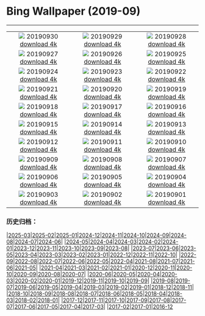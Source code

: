 # Bing Wallpaper (2019-09)
**************
| | | |
| :----: | :----: | :----: |
| ![](https://www.bing.com/th?id=OHR.DaxingPKX_EN-US3995932442_1920x1080.jpg) 20190930 [download 4k](https://www.bing.com/th?id=OHR.DaxingPKX_EN-US3995932442_UHD.jpg) | ![](https://www.bing.com/th?id=OHR.ClavijoLandscape_EN-US3832864269_1920x1080.jpg) 20190929 [download 4k](https://www.bing.com/th?id=OHR.ClavijoLandscape_EN-US3832864269_UHD.jpg) | ![](https://www.bing.com/th?id=OHR.HockingHills_EN-US3752812867_1920x1080.jpg) 20190928 [download 4k](https://www.bing.com/th?id=OHR.HockingHills_EN-US3752812867_UHD.jpg) |
| ![](https://www.bing.com/th?id=OHR.NankoweapGranaries_EN-US3648853544_1920x1080.jpg) 20190927 [download 4k](https://www.bing.com/th?id=OHR.NankoweapGranaries_EN-US3648853544_UHD.jpg) | ![](https://www.bing.com/th?id=OHR.KelpKeepers_EN-US5470053461_1920x1080.jpg) 20190926 [download 4k](https://www.bing.com/th?id=OHR.KelpKeepers_EN-US5470053461_UHD.jpg) | ![](https://www.bing.com/th?id=OHR.LofotenSurfing_EN-US2786067859_1920x1080.jpg) 20190925 [download 4k](https://www.bing.com/th?id=OHR.LofotenSurfing_EN-US2786067859_UHD.jpg) |
| ![](https://www.bing.com/th?id=OHR.UgandaGorilla_EN-US2620785147_1920x1080.jpg) 20190924 [download 4k](https://www.bing.com/th?id=OHR.UgandaGorilla_EN-US2620785147_UHD.jpg) | ![](https://www.bing.com/th?id=OHR.FeatherSerpent_EN-US2734435636_1920x1080.jpg) 20190923 [download 4k](https://www.bing.com/th?id=OHR.FeatherSerpent_EN-US2734435636_UHD.jpg) | ![](https://www.bing.com/th?id=OHR.LaMerceFireworks_EN-US2460264880_1920x1080.jpg) 20190922 [download 4k](https://www.bing.com/th?id=OHR.LaMerceFireworks_EN-US2460264880_UHD.jpg) |
| ![](https://www.bing.com/th?id=OHR.WallofPeace_EN-US2369061516_1920x1080.jpg) 20190921 [download 4k](https://www.bing.com/th?id=OHR.WallofPeace_EN-US2369061516_UHD.jpg) | ![](https://www.bing.com/th?id=OHR.ThePando_EN-US1263045290_1920x1080.jpg) 20190920 [download 4k](https://www.bing.com/th?id=OHR.ThePando_EN-US1263045290_UHD.jpg) | ![](https://www.bing.com/th?id=OHR.CommonLoon_EN-US1124304576_1920x1080.jpg) 20190919 [download 4k](https://www.bing.com/th?id=OHR.CommonLoon_EN-US1124304576_UHD.jpg) |
| ![](https://www.bing.com/th?id=OHR.Villarrica_EN-US0968684000_1920x1080.jpg) 20190918 [download 4k](https://www.bing.com/th?id=OHR.Villarrica_EN-US0968684000_UHD.jpg) | ![](https://www.bing.com/th?id=OHR.LibertyDetail_EN-US8653321844_1920x1080.jpg) 20190917 [download 4k](https://www.bing.com/th?id=OHR.LibertyDetail_EN-US8653321844_UHD.jpg) | ![](https://www.bing.com/th?id=OHR.MushroomMonth_EN-US8427258585_1920x1080.jpg) 20190916 [download 4k](https://www.bing.com/th?id=OHR.MushroomMonth_EN-US8427258585_UHD.jpg) |
| ![](https://www.bing.com/th?id=OHR.TheVochol_EN-US8201280174_1920x1080.jpg) 20190915 [download 4k](https://www.bing.com/th?id=OHR.TheVochol_EN-US8201280174_UHD.jpg) | ![](https://www.bing.com/th?id=OHR.ToothWalkingSeahorse_EN-US8055541483_1920x1080.jpg) 20190914 [download 4k](https://www.bing.com/th?id=OHR.ToothWalkingSeahorse_EN-US8055541483_UHD.jpg) | ![](https://www.bing.com/th?id=OHR.DroneGlobe_EN-US8460462558_1920x1080.jpg) 20190913 [download 4k](https://www.bing.com/th?id=OHR.DroneGlobe_EN-US8460462558_UHD.jpg) |
| ![](https://www.bing.com/th?id=OHR.MilkyWayCanyonlands_EN-US8182491072_1920x1080.jpg) 20190912 [download 4k](https://www.bing.com/th?id=OHR.MilkyWayCanyonlands_EN-US8182491072_UHD.jpg) | ![](https://www.bing.com/th?id=OHR.TowerofVoices_EN-US2297032194_1920x1080.jpg) 20190911 [download 4k](https://www.bing.com/th?id=OHR.TowerofVoices_EN-US2297032194_UHD.jpg) | ![](https://www.bing.com/th?id=OHR.TsavoGerenuk_EN-US8038094057_1920x1080.jpg) 20190910 [download 4k](https://www.bing.com/th?id=OHR.TsavoGerenuk_EN-US8038094057_UHD.jpg) |
| ![](https://www.bing.com/th?id=OHR.ArroyoGrande_EN-US7955557721_1920x1080.jpg) 20190909 [download 4k](https://www.bing.com/th?id=OHR.ArroyoGrande_EN-US7955557721_UHD.jpg) | ![](https://www.bing.com/th?id=OHR.SouthernYellow_EN-US7866720084_1920x1080.jpg) 20190908 [download 4k](https://www.bing.com/th?id=OHR.SouthernYellow_EN-US7866720084_UHD.jpg) | ![](https://www.bing.com/th?id=OHR.MountFanjing_EN-US7796798477_1920x1080.jpg) 20190907 [download 4k](https://www.bing.com/th?id=OHR.MountFanjing_EN-US7796798477_UHD.jpg) |
| ![](https://www.bing.com/th?id=OHR.ElMorro_EN-US7724975036_1920x1080.jpg) 20190906 [download 4k](https://www.bing.com/th?id=OHR.ElMorro_EN-US7724975036_UHD.jpg) | ![](https://www.bing.com/th?id=OHR.Tegallalang_EN-US7639545042_1920x1080.jpg) 20190905 [download 4k](https://www.bing.com/th?id=OHR.Tegallalang_EN-US7639545042_UHD.jpg) | ![](https://www.bing.com/th?id=OHR.Vessel_EN-US7566786118_1920x1080.jpg) 20190904 [download 4k](https://www.bing.com/th?id=OHR.Vessel_EN-US7566786118_UHD.jpg) |
| ![](https://www.bing.com/th?id=OHR.GuaitaTower_EN-US7498727693_1920x1080.jpg) 20190903 [download 4k](https://www.bing.com/th?id=OHR.GuaitaTower_EN-US7498727693_UHD.jpg) | ![](https://www.bing.com/th?id=OHR.DetroitIndustryMural_EN-US7421430527_1920x1080.jpg) 20190902 [download 4k](https://www.bing.com/th?id=OHR.DetroitIndustryMural_EN-US7421430527_UHD.jpg) | ![](https://www.bing.com/th?id=OHR.Castelbouc_EN-US7345047986_1920x1080.jpg) 20190901 [download 4k](https://www.bing.com/th?id=OHR.Castelbouc_EN-US7345047986_UHD.jpg) |

### 历史归档：

|[2025-03](bing/2025-03/2025-03.md)|[2025-02](bing/2025-02/2025-02.md)|[2025-01](bing/2025-01/2025-01.md)|[2024-12](bing/2024-12/2024-12.md)|[2024-11](bing/2024-11/2024-11.md)|[2024-10](bing/2024-10/2024-10.md)|[2024-09](bing/2024-09/2024-09.md)|[2024-08](bing/2024-08/2024-08.md)|[2024-07](bing/2024-07/2024-07.md)|[2024-06](bing/2024-06/2024-06.md)|
|[2024-05](bing/2024-05/2024-05.md)|[2024-04](bing/2024-04/2024-04.md)|[2024-03](bing/2024-03/2024-03.md)|[2024-02](bing/2024-02/2024-02.md)|[2024-01](bing/2024-01/2024-01.md)|[2023-12](bing/2023-12/2023-12.md)|[2023-11](bing/2023-11/2023-11.md)|[2023-10](bing/2023-10/2023-10.md)|[2023-09](bing/2023-09/2023-09.md)|[2023-08](bing/2023-08/2023-08.md)|
|[2023-07](bing/2023-07/2023-07.md)|[2023-06](bing/2023-06/2023-06.md)|[2023-05](bing/2023-05/2023-05.md)|[2023-04](bing/2023-04/2023-04.md)|[2023-03](bing/2023-03/2023-03.md)|[2023-02](bing/2023-02/2023-02.md)|[2023-01](bing/2023-01/2023-01.md)|[2022-12](bing/2022-12/2022-12.md)|[2022-11](bing/2022-11/2022-11.md)|[2022-10](bing/2022-10/2022-10.md)|
|[2022-09](bing/2022-09/2022-09.md)|[2022-08](bing/2022-08/2022-08.md)|[2022-07](bing/2022-07/2022-07.md)|[2022-06](bing/2022-06/2022-06.md)|[2022-05](bing/2022-05/2022-05.md)|[2022-04](bing/2022-04/2022-04.md)|[2021-08](bing/2021-08/2021-08.md)|[2021-07](bing/2021-07/2021-07.md)|[2021-06](bing/2021-06/2021-06.md)|[2021-05](bing/2021-05/2021-05.md)|
|[2021-04](bing/2021-04/2021-04.md)|[2021-03](bing/2021-03/2021-03.md)|[2021-02](bing/2021-02/2021-02.md)|[2021-01](bing/2021-01/2021-01.md)|[2020-12](bing/2020-12/2020-12.md)|[2020-11](bing/2020-11/2020-11.md)|[2020-10](bing/2020-10/2020-10.md)|[2020-09](bing/2020-09/2020-09.md)|[2020-08](bing/2020-08/2020-08.md)|[2020-07](bing/2020-07/2020-07.md)|
|[2020-06](bing/2020-06/2020-06.md)|[2020-05](bing/2020-05/2020-05.md)|[2020-04](bing/2020-04/2020-04.md)|[2020-03](bing/2020-03/2020-03.md)|[2020-02](bing/2020-02/2020-02.md)|[2020-01](bing/2020-01/2020-01.md)|[2019-12](bing/2019-12/2019-12.md)|[2019-11](bing/2019-11/2019-11.md)|[2019-10](bing/2019-10/2019-10.md)|[2019-09](bing/2019-09/2019-09.md)|
|[2019-08](bing/2019-08/2019-08.md)|[2019-07](bing/2019-07/2019-07.md)|[2019-06](bing/2019-06/2019-06.md)|[2019-05](bing/2019-05/2019-05.md)|[2019-04](bing/2019-04/2019-04.md)|[2019-03](bing/2019-03/2019-03.md)|[2019-02](bing/2019-02/2019-02.md)|[2019-01](bing/2019-01/2019-01.md)|[2018-12](bing/2018-12/2018-12.md)|[2018-11](bing/2018-11/2018-11.md)|
|[2018-10](bing/2018-10/2018-10.md)|[2018-09](bing/2018-09/2018-09.md)|[2018-08](bing/2018-08/2018-08.md)|[2018-07](bing/2018-07/2018-07.md)|[2018-06](bing/2018-06/2018-06.md)|[2018-05](bing/2018-05/2018-05.md)|[2018-04](bing/2018-04/2018-04.md)|[2018-03](bing/2018-03/2018-03.md)|[2018-02](bing/2018-02/2018-02.md)|[2018-01](bing/2018-01/2018-01.md)|
|[2017-12](bing/2017-12/2017-12.md)|[2017-11](bing/2017-11/2017-11.md)|[2017-10](bing/2017-10/2017-10.md)|[2017-09](bing/2017-09/2017-09.md)|[2017-08](bing/2017-08/2017-08.md)|[2017-07](bing/2017-07/2017-07.md)|[2017-06](bing/2017-06/2017-06.md)|[2017-05](bing/2017-05/2017-05.md)|[2017-04](bing/2017-04/2017-04.md)|[2017-03](bing/2017-03/2017-03.md)|
|[2017-02](bing/2017-02/2017-02.md)|[2017-01](bing/2017-01/2017-01.md)|[2016-12](bing/2016-12/2016-12.md)